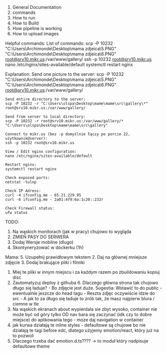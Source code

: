 1. General Documentation
2. commands
  2. How to run
  3. How to Build
3. How pipeline is working
4. How to upload images 


Helpful commands:
  List of commands:
    scp -P 10232 "C:\Users\Archimonde\Desktop\mama zdjeica\5.PNG" "C:\Users\Archimonde\Desktop\mama zdjeica\6.PNG" root@srv10.mikr.us:/var/www/gallery/
    ssh -p 10232 root@srv10.mikr.us 
    nano /etc/nginx/sites-available/default 
    systemctl restart nginx

  Explanation:
    Send one picture to the server:
    scp -P 10232 "C:\Users\Archimonde\Desktop\mama zdjeica\5.PNG" "C:\Users\Archimonde\Desktop\mama zdjeica\6.PNG" root@srv10.mikr.us:/var/www/gallery/

    Send entire directory to the server:
    scp -P 10232 -r "C:\Users\olspa\Desktop\mame\mame\src\gallery\*" root@srv10.mikr.us:/var/www/gallery/

    Send from server to local directory:
    scp -P 10232 -r root@srv10.mikr.us:/var/www/gallery/* "C:\Users\olspa\Desktop\mame\mame\src\gallery"

    Connect to mikr.us (bez -p domyślnie łączy po porcie 22, użytkownik@server):
    ssh -p 10232 root@srv10.mikr.us 

    View / Edit nginx configuration:
    nano /etc/nginx/sites-available/default 

    Restart nginx:
    systemctl restart nginx

    Check exposed ports:
    netstat -tulnp

    Check IP Adress:		
    curl -4 ifconfig.me - 65.21.229.95
    curl -6 ifconfig.me - 2a01:4f9:6a:1c20::232r

    Check Firewall status:
    ufw status



TODO: 
1. Na wąskich monitorach (jak w pracy) chujowo to wygląda
8. ZMIEŃ PASY DO SERWERA
7. Dodaj Wersje mobilne (dlugo)
1. Skontyneryzować w dockerku (1h)

Mama:
5. Uzupełnij prawidłowym tekstem
2. Daj na głównej mniejsze zdjęcie
3. Dodaj brakujące pliki i filmiki

  1. Miej te pliki w innym miejscu i za każdym razem po zbuildowaniu kopiuj disc
  2. Zautomatyzuj deploy z githuba
    6. Dlaczego główna strona tak chujowo długo się ładuje?
    - Bo zdjęcie jest duże. Sugestia: Wstawić to do public
    - ewentualnie jeszcze do head tagu
    - Reszta zdjęc oczywiście idzie do src
    - A jak to za długo się ładuje to zrób tak, że masz najpierw blura / ciemne w tle
  10. Na wąskich ekranach about wypierdala sie zbyt wysoko, container nie może być od góry tylko OD nav bara się zaczynać (idk czy to dobre miejsce)
    do aplikowania tego - moze daj navigation w container
  12. jak kurwa działają te inline styles - defaultowe są chujowe bo nie działają
   te tagi before edc, dlatego użyjemy emotion/react, który już na to pozwoli
  1. Dlaczego trzeba dać emotion.d.ts???? -> to moduł który nadpisuje defaultowe theme




